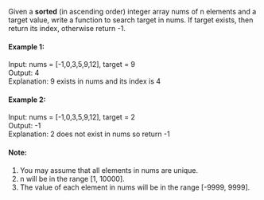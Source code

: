 Given a **sorted** (in ascending order) integer array nums of n elements and a target value, write a function to search target in nums. If target exists, then return its index, otherwise return -1.

#### Example 1:
Input: nums = [-1,0,3,5,9,12], target = 9  
Output: 4  
Explanation: 9 exists in nums and its index is 4

#### Example 2:
Input: nums = [-1,0,3,5,9,12], target = 2  
Output: -1  
Explanation: 2 does not exist in nums so return -1

#### Note:
1. You may assume that all elements in nums are unique.
2. n will be in the range [1, 10000].
3. The value of each element in nums will be in the range [-9999, 9999].
